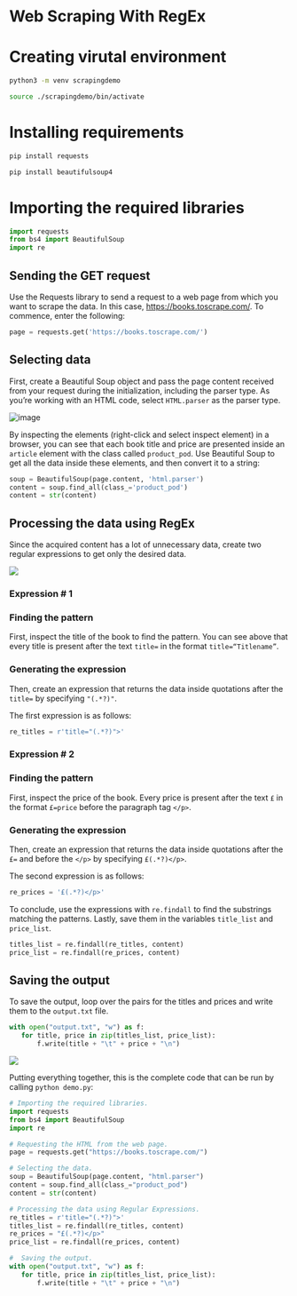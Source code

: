# Web Scraping With RegEx

# Creating virutal environment

```bash
python3 -m venv scrapingdemo
```

```bash
source ./scrapingdemo/bin/activate
```

# Installing requirements

```bash
pip install requests
```

```bash
pip install beautifulsoup4
```

# Importing the required libraries

```python
import requests
from bs4 import BeautifulSoup 
import re
```

## Sending the GET request

Use the Requests library to send a request to a web page from which you want to scrape the data. In this case, https://books.toscrape.com/. To commence, enter the following:

```python
page = requests.get('https://books.toscrape.com/')
```

## Selecting data

First, create a Beautiful Soup object and pass the page content received from your request during the initialization, including the parser type. As you’re working with an HTML code, select `HTML.parser` as the parser type.

![image](https://user-images.githubusercontent.com/95211181/189277235-ae681699-d475-411a-8bb6-7b3fcb2fc031.png)

By inspecting the elements (right-click and select inspect element) in a browser, you can see that each book title and price are presented inside an `article` element with the class called `product_pod`. Use Beautiful Soup to get all the data inside these elements, and then convert it to a string:

```python
soup = BeautifulSoup(page.content, 'html.parser')
content = soup.find_all(class_='product_pod')
content = str(content)
```

## Processing the data using RegEx

Since the acquired content has a lot of unnecessary data, create two regular expressions to get only the desired data.

![](https://images.prismic.io/oxylabs-sm/YTViYjIyMTItZDczMi00OTVhLTliZDEtY2E2MTZiMDhmMzdh_image3.png?auto=compress,format&rect=0,0,1486,520&w=1486&h=520&fm=webp&q=75)

### Expression # 1
### Finding the pattern

First, inspect the title of the book to find the pattern. You can see above that every title is present after the text `title=` in the format `title=“Titlename”`.

### Generating the expression

Then, create an expression that returns the data inside quotations after the `title=` by specifying `"(.*?)"`.

The first expression is as follows:

```python
re_titles = r'title="(.*?)">'
```

### Expression # 2
### Finding the pattern

First, inspect the price of the book. Every price is present after the text `£` in the format `£=price` before the paragraph tag `</p>`.

### Generating the expression

Then, create an expression that returns the data inside quotations after the `£=` and before the `</p>` by specifying `£(.*?)</p>`.

The second expression is as follows:

```python
re_prices = '£(.*?)</p>'
```

To conclude, use the expressions with `re.findall` to find the substrings matching the patterns. Lastly, save them in the variables `title_list` and `price_list`.

```python
titles_list = re.findall(re_titles, content)
price_list = re.findall(re_prices, content)
```

## Saving the output

To save the output, loop over the pairs for the titles and prices and write them to the `output.txt` file.

```python
with open("output.txt", "w") as f:
   for title, price in zip(titles_list, price_list):
       f.write(title + "\t" + price + "\n")
```

![](https://images.prismic.io/oxylabs-sm/NDQ3OTE2NzItZTQ5MC00YzY5LThiYzAtNDM3MDcwODNkNjBl_image2-1.png?auto=compress,format&rect=0,0,1180,953&w=1180&h=953&fm=webp&q=75)

Putting everything together, this is the complete code that can be run by calling `python demo.py`:

```python
# Importing the required libraries.
import requests
from bs4 import BeautifulSoup
import re

# Requesting the HTML from the web page.
page = requests.get("https://books.toscrape.com/")

# Selecting the data.
soup = BeautifulSoup(page.content, "html.parser")
content = soup.find_all(class_="product_pod")
content = str(content)

# Processing the data using Regular Expressions.
re_titles = r'title="(.*?)">'
titles_list = re.findall(re_titles, content)
re_prices = "£(.*?)</p>"
price_list = re.findall(re_prices, content)

#  Saving the output.
with open("output.txt", "w") as f:
   for title, price in zip(titles_list, price_list):
       f.write(title + "\t" + price + "\n")

```
